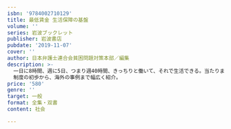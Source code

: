 ```yaml
---
isbn: '9784002710129'
title: 最低賃金 生活保障の基盤
volume: ''
series: 岩波ブックレット
publisher: 岩波書店
pubdate: '2019-11-07'
cover: ''
author: 日本弁護士連合会貧困問題対策本部／編集
description: >-
  一日に8時間、週に5日、つまり週40時間、きっちりと働いて、それで生活できる。当たりまえに思えるけれど、なかなか実現できていないこのテーマ。この宿題を終わらせ、格差と貧困が深刻化する現状を解決するカギは、最低賃金という仕組みが握っている!?
  制度の初歩から、海外の事例まで幅広く紹介。
price: '580'
genre: ''
target: 一般
format: 全集・双書
content: 社会

---
```

